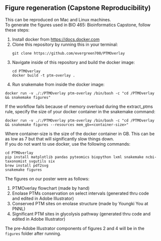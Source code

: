 ## Figure regeneration (Capstone Reproducibility)
This can be reproduced on Mac and Linux machines.\
To generate the figures used in BIO 465: Bioinformatics Capstone, follow these steps: 
1. Install docker from https://docs.docker.com
2. Clone this repository by running this in your terminal:
   ```
   git clone https://github.com/evergreen700/PTMOverlay
   ```
3. Navigate inside of this repository and build the docker image:
   ```
   cd PTMOverlay
   docker build -t ptm-overlay .
   ```
4. Run snakemake from inside the docker image:  
  ```
  docker run -v ./:/PTMOverlay ptm-overlay /bin/bash -c "cd /PTMOverlay && snakemake figures"
  ```
If the workflow fails because of memory overload during the extract_ptms rule, specify the size of your docker container in the snakemake command:
  ```
  docker run -v ./:/PTMOverlay ptm-overlay /bin/bash -c "cd /PTMOverlay && snakemake figures --resources mem_gb=<container-size>"
  ```
Where container-size is the size of the docker container in GB. This can be as low as 7 but that will significantly slow things down.\
If you do not want to use docker, use the following commands:
   ```
   cd PTMOverlay
   pip install matplotlib pandas pyteomics biopython lxml snakemake ncbi-taxonomist svgutils six
   brew install pdf2svg
   snakemake figures
   ```

The figures on our poster were as follows:
1. PTMOverlay flowchart (made by hand)
2. Enolase PTMs conservation on select intervals (generated thru code and edited in Adobe Illustrator)
3. Conserved PTM sites on enolase structure (made by Youngki You at PNNL)
4. Significant PTM sites in glycolysis pathway (generated thru code and edited in Adobe Illustrator)

The pre-Adobe Illustrator components of figures 2 and 4 will be in the `figures` folder after running.
